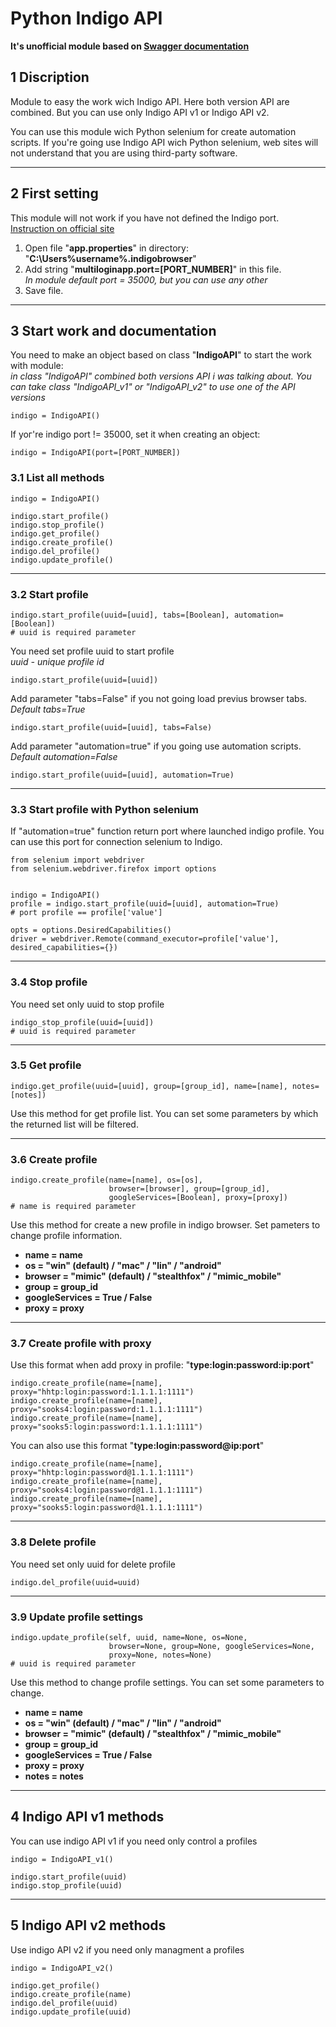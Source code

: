 # Python Indigo API

**It's unofficial module based on [Swagger documentation](https://app.swaggerhub.com/apis/Multilogin/MultiloginLocalRestAPI/1.0#/Misc/ActiveGet 'SwaggerHub Indigo API documentation')**

## 1 Discription

Module to easy the work wich Indigo API. Here both version API are combined. But you can use only Indigo API v1 or Indigo API v2.  

You can use this module wich Python selenium for create automation scripts. If you're going use Indigo API wich Python selenium, web sites will not understand that you are using third-party software.  

***

## 2 First setting

This module will not work if you have not defined the Indigo port.  
[Instruction on official site](https://help-faq.indigobrowser.com/ru/knowledge-bases/2/articles/406-cli-i-local-api)  

1. Open file "**app.properties**" in directory: "**C:\Users\%username%\.indigobrowser**"  
2. Add string "**multiloginapp.port=[PORT_NUMBER]**" in this file.  
*In module default port = 35000, but you can use any other*  
3. Save file.  

***  

## 3 Start work and documentation

You need to make an object based on class "**IndigoAPI**" to start the work with module:  
*in class "IndigoAPI" combined both versions API i was talking about. You can take class "IndigoAPI_v1" or "IndigoAPI_v2" to use one of the API versions*

    indigo = IndigoAPI()

If yoг're indigo port != 35000, set it when creating an object:

    indigo = IndigoAPI(port=[PORT_NUMBER])

### 3.1 List all methods

    indigo = IndigoAPI()

    indigo.start_profile()
    indigo.stop_profile()
    indigo.get_profile()
    indigo.create_profile()
    indigo.del_profile()
    indigo.update_profile()

***

### 3.2 Start profile

    indigo.start_profile(uuid=[uuid], tabs=[Boolean], automation=[Boolean])
    # uuid is required parameter

You need set profile uuid to start profile  
*uuid - unique profile id*  

    indigo.start_profile(uuid=[uuid])

Add parameter "tabs=False" if you not going load previus browser tabs.  
*Default tabs=True*  

    indigo.start_profile(uuid=[uuid], tabs=False)  

Add parameter "automation=true" if you going use automation scripts.  
*Default automation=False*  

    indigo.start_profile(uuid=[uuid], automation=True)  

***

### 3.3 Start profile with Python selenium

If "automation=true" function return port where launched indigo profile. You can use this port for connection selenium to Indigo.

    from selenium import webdriver
    from selenium.webdriver.firefox import options


    indigo = IndigoAPI()
    profile = indigo.start_profile(uuid=[uuid], automation=True)
    # port profile == profile['value']

    opts = options.DesiredCapabilities()
    driver = webdriver.Remote(command_executor=profile['value'], desired_capabilities={})

***

### 3.4 Stop profile

You need set only uuid to stop profile

    indigo_stop_profile(uuid=[uuid])
    # uuid is required parameter

***

### 3.5 Get profile

    indigo.get_profile(uuid=[uuid], group=[group_id], name=[name], notes=[notes])

Use this method for get profile list. You can set some parameters by which the returned list will be filtered.

***

### 3.6 Create profile

    indigo.create_profile(name=[name], os=[os], 
                          browser=[browser], group=[group_id],
                          googleServices=[Boolean], proxy=[proxy])
    # name is required parameter

Use this method for create a new profile in indigo browser. Set pameters to change profile information.  

* **name = name**
* **os = "win" (default) / "mac" / "lin" / "android"**
* **browser = "mimic" (default) / "stealthfox" / "mimic_mobile"**
* **group = group_id**
* **googleServices = True / False**
* **proxy = proxy**

***

### 3.7 Create profile with proxy

Use this format when add proxy in profile: "**type:login:password:ip:port**"

    indigo.create_profile(name=[name], proxy="hhtp:login:password:1.1.1.1:1111")
    indigo.create_profile(name=[name], proxy="sooks4:login:password:1.1.1.1:1111")
    indigo.create_profile(name=[name], proxy="sooks5:login:password:1.1.1.1:1111")  

You can also use this format "**type:login:password@ip:port**"  

    indigo.create_profile(name=[name], proxy="hhtp:login:password@1.1.1.1:1111")
    indigo.create_profile(name=[name], proxy="sooks4:login:password@1.1.1.1:1111")
    indigo.create_profile(name=[name], proxy="sooks5:login:password@1.1.1.1:1111")

***

### 3.8 Delete profile

You need set only uuid for delete profile

    indigo.del_profile(uuid=uuid)  

***

### 3.9 Update profile settings

    indigo.update_profile(self, uuid, name=None, os=None, 
                          browser=None, group=None, googleServices=None, 
                          proxy=None, notes=None)
    # uuid is required parameter  

Use this method to change profile settings. You can set some parameters to change.  

* **name = name**
* **os = "win" (default) / "mac" / "lin" / "android"**
* **browser = "mimic" (default) / "stealthfox" / "mimic_mobile"**
* **group = group_id**
* **googleServices = True / False**
* **proxy = proxy**
* **notes = notes**  

***

## 4 Indigo API v1 methods

You can use indigo API v1 if you need only control a profiles  

    indigo = IndigoAPI_v1()

    indigo.start_profile(uuid)
    indigo.stop_profile(uuid)

***

## 5 Indigo API v2 methods

Use indigo API v2 if you need only managment a profiles

    indigo = IndigoAPI_v2()

    indigo.get_profile()
    indigo.create_profile(name)
    indigo.del_profile(uuid)
    indigo.update_profile(uuid)
